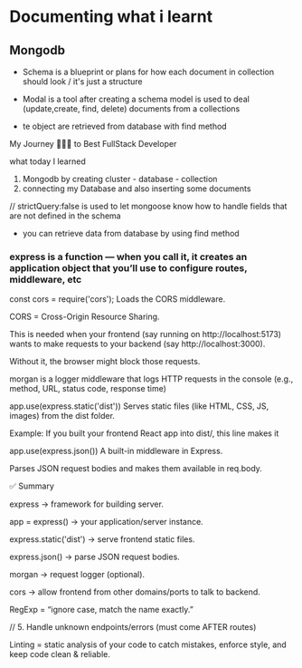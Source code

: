 # Documenting what i learnt 

## Mongodb

- Schema is a blueprint or plans for how each document in collection should look / it's just a structure

- Modal is a tool after creating a schema  model is used to deal (update,create, find, delete) documents from a collections

- te object are retrieved from database with find method

<!-- today on 13 August i learned -->
My Journey 🧑‍💻📌 to Best FullStack Developer

what today I learned
1. Mongodb by creating cluster - database - collection
2. connecting my Database and also inserting some documents

<!-- what i learned today -->// strictQuery:false is used to let mongoose know how to handle fields that are not defined in the schema
- you can retrieve data from database by using find method
### express is a function — when you call it, it creates an application object that you’ll use to configure routes, middleware, etc

const cors = require('cors');
Loads the CORS middleware.

CORS = Cross-Origin Resource Sharing.

This is needed when your frontend (say running on http://localhost:5173) wants to make requests to your backend (say http://localhost:3000).

Without it, the browser might block those requests.


morgan is a logger middleware that logs HTTP requests in the console (e.g., method, URL, status code, response time)


app.use(express.static('dist'))
Serves static files (like HTML, CSS, JS, images) from the dist folder.

Example: If you built your frontend React app into dist/, this line makes it


app.use(express.json())
A built-in middleware in Express.

Parses JSON request bodies and makes them available in req.body.

✅ Summary

express → framework for building server.

app = express() → your application/server instance.

express.static('dist') → serve frontend static files.

express.json() → parse JSON request bodies.

morgan → request logger (optional).

cors → allow frontend from other domains/ports to talk to backend.


RegExp = “ignore case, match the name exactly.”

// 5. Handle unknown endpoints/errors (must come AFTER routes)



Linting = static analysis of your code to catch mistakes, enforce style, and keep code clean & reliable.